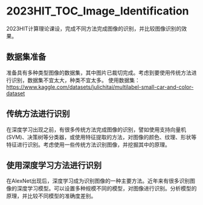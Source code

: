 # 2023HIT_TOC_Image_Identification
2023HIT计算理论课设，完成不同方法完成图像的识别，并比较图像识别的效果。

## 数据集准备
准备具有多种类型图像的数据集，其中图片已裁切完成。考虑到要使用传统方法进行识别，数据集不宜太大，种类不宜太多。
使用数据集：https://www.kaggle.com/datasets/julichitai/multilabel-small-car-and-color-dataset

## 传统方法进行识别
在深度学习出现之前，有很多传统方法完成图像的识别，譬如使用支持向量机(SVM)、决策树等分类器，或使用特征提取的方法，对图像的颜色、纹理、形状等特征进行识别。考虑使用一些传统方法识别图像，并挖掘其中的原理。

## 使用深度学习方法进行识别
在AlexNet出现后，深度学习成为识别图像的一种主要方法。近年来有很多识别图像的深度学习模型。可以设置多种规模不同的模型，对图像进行识别。分析模型的原理，并比较不同模型的准确度差别。